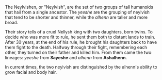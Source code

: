 The Neylvishen, or "Neylvish", are the set of two groups of tall humanoids that hail from a single ancestor. The *yeeshe* are the grouping of neylvish that tend to be shorter and thinner, while the *alhenn* are taller and more broad.

Their story tells of a cruel Nellysh king with two daughters, born twins. To decide who was more fit to rule, he sent them both to distant lands to train. After 30 years, at the end of his rule, he brought his daughters back to have them fight to the death. Halfway through their fight, remembering each other, they turned on their father and killed him. From them came the two lineages: *yeeshe* from **Sayeshe** and *alhenn* from **Ashalhenn**. 

In current times, the two neylvish are distinguished by the alhenn's ability to grow facial and body hair. 

